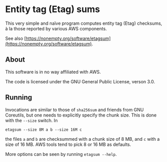 # Entity tag (Etag) sums

This very simple and naïve program computes entity tag (Etag)
checksums, à la those reported by various AWS components.

See also
[https://nonempty.org/software/etagsum](https://nonempty.org/software/etagsum).

## About

This software is in no way affiliated with AWS.

The code is licensed under the GNU General Public License, verson 3.0.

## Running

Invocations are similar to those of `sha256sum` and friends from GNU
Coreutils, but one needs to explicitly specify the chunk size. This is
done with the `--size` switch. In
```
etagsum --size 8M a b --size 16M c
```
the files `a` and `b` are checksummed with a chunk size of 8 MB, and
`c` with a size of 16 MB. AWS tools tend to pick 8 or 16 MB as defaults.

More options can be seen by running `etagsum --help`.

